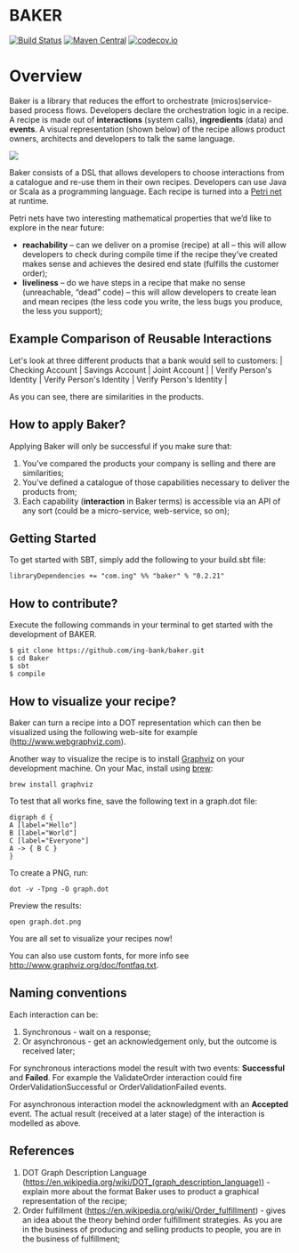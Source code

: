# BAKER

[![Build Status](https://api.travis-ci.org/ing-bank/baker.png?branch=master)](https://travis-ci.org/ing-bank/baker)
[![Maven Central](https://img.shields.io/maven-central/v/com.ing/baker_2.11.svg)](https://maven-badges.herokuapp.com/maven-central/com.ing/baker_2.11)
[![codecov.io](http://codecov.io/github/ing-bank/baker/coverage.svg?branch=master)](https://codecov.io/gh/ing-bank/baker?branch=master)

# Overview

Baker is a library that reduces the effort to orchestrate (micros)service-based process flows.
Developers declare the orchestration logic in a recipe.
A recipe is made out of **interactions** (system calls), **ingredients** (data) and **events**.
A visual representation (shown below) of the recipe allows product owners, architects and developers to talk the same language.


![](TestRecipe.png)


Baker consists of a DSL that allows developers to choose interactions from a catalogue and re-use them in their own recipes.
Developers can use Java or Scala as a programming language. Each recipe is turned into a [Petri net](https://www.wikiwand.com/en/Petri_net) at runtime.

Petri nets have two interesting mathematical properties that we’d like to explore in the near future:
- **reachability** – can we deliver on a promise (recipe) at all – this will allow developers to check during compile time if the recipe they’ve created makes sense and achieves the desired end state (fulfills the customer order);
- **liveliness** – do we have steps in a recipe that make no sense (unreachable, “dead” code) – this will allow developers to create lean and mean recipes (the less code you write, the less bugs you produce, the less you support);

## Example Comparison of Reusable Interactions
Let's look at three different products that a bank would sell to customers:
| Checking Account | Savings Account | Joint Account |
| Verify Person's Identity | Verify Person's Identity | Verify Person's Identity |


As you can see, there are similarities in the products. 

## How to apply Baker?
Applying Baker will only be successful if you make sure that:
1. You've compared the products your company is selling and there are similarities;
2. You've defined a catalogue of those capabilities necessary to deliver the products from;
3. Each capability (**interaction** in Baker terms) is accessible via an API of any sort (could be a micro-service, web-service, so on); 

## Getting Started

To get started with SBT, simply add the following to your build.sbt file:

```
libraryDependencies += "com.ing" %% "baker" % "0.2.21"
```

## How to contribute?

Execute the following commands in your terminal to get started with the development of BAKER.


```
$ git clone https://github.com/ing-bank/baker.git
$ cd Baker
$ sbt
$ compile
```

## How to visualize your recipe?
Baker can turn a recipe into a DOT representation which can then be visualized using the following web-site for example (http://www.webgraphviz.com).

Another way to visualize the recipe is to install [Graphviz](http://www.graphviz.org) on your development machine. On your Mac, install using [brew](https://brew.sh):

```
brew install graphviz
```

To test that all works fine, save the following text in a graph.dot file:

```
digraph d {
A [label="Hello"]
B [label="World"]
C [label="Everyone"]
A -> { B C }
}
```

To create a PNG, run:

```
dot -v -Tpng -O graph.dot
```

Preview the results:

```
open graph.dot.png
```

You are all set to visualize your recipes now!

You can also use custom fonts, for more info see <http://www.graphviz.org/doc/fontfaq.txt>.

## Naming conventions
Each interaction can be:

1. Synchronous - wait on a response;
2. Or asynchronous - get an acknowledgement only, but the outcome is received later;

For synchronous interactions model the result with two events: **Successful** and **Failed**. For example the ValidateOrder interaction could fire OrderValidationSuccessful or OrderValidationFailed events.

For asynchronous interaction model the acknowledgment with an **Accepted** event. The actual result (received at a later stage) of the interaction is modelled as above.

## References
1. DOT Graph Description Language (https://en.wikipedia.org/wiki/DOT_(graph_description_language)) - explain more about the format Baker uses to product a graphical representation of the recipe;
2. Order fulfillment (https://en.wikipedia.org/wiki/Order_fulfillment) - gives an idea about the theory behind order fulfillment strategies. As you are in the business of producing and selling products to people, you are in the business of fulfillment;